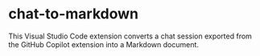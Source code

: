 # chat-to-markdown
This Visual Studio Code extension converts a chat session exported from the GitHub Copilot extension into a Markdown document.
